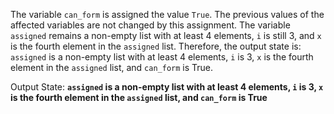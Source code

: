 The variable `can_form` is assigned the value `True`. The previous values of the affected variables are not changed by this assignment. The variable `assigned` remains a non-empty list with at least 4 elements, `i` is still 3, and `x` is the fourth element in the `assigned` list. Therefore, the output state is: `assigned` is a non-empty list with at least 4 elements, `i` is 3, `x` is the fourth element in the `assigned` list, and `can_form` is True.

Output State: **`assigned` is a non-empty list with at least 4 elements, `i` is 3, `x` is the fourth element in the `assigned` list, and `can_form` is True**